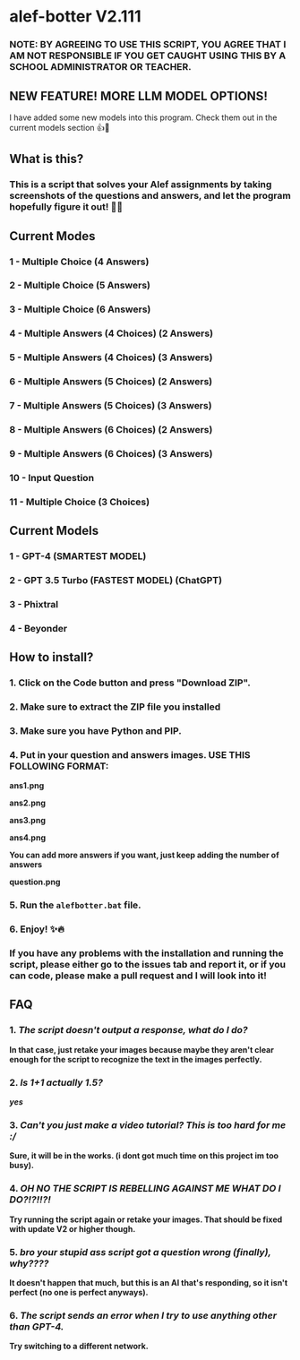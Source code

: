 
# alef-botter V2.111

### NOTE: BY AGREEING TO USE THIS SCRIPT, YOU AGREE THAT I AM NOT RESPONSIBLE IF YOU GET CAUGHT USING THIS BY A SCHOOL ADMINISTRATOR OR TEACHER.


## NEW FEATURE! MORE LLM MODEL OPTIONS!
I have added some new models into this program. Check them out in the current models section 👍🤖



## What is this?
### This is a script that solves your Alef assignments by taking screenshots of the questions and answers, and let the program hopefully figure it out! 🤖📖




## Current Modes
### 1 - Multiple Choice (4 Answers)
### 2 - Multiple Choice (5 Answers)
### 3 - Multiple Choice (6 Answers)
### 4 - Multiple Answers (4 Choices) (2 Answers)
### 5 - Multiple Answers (4 Choices) (3 Answers)
### 6 - Multiple Answers (5 Choices) (2 Answers)
### 7 - Multiple Answers (5 Choices) (3 Answers)
### 8 - Multiple Answers (6 Choices) (2 Answers)
### 9 - Multiple Answers (6 Choices) (3 Answers)
### 10 - Input Question
### 11 - Multiple Choice (3 Choices)


## Current Models
### 1 - GPT-4 (SMARTEST MODEL)
### 2 - GPT 3.5 Turbo (FASTEST MODEL) (ChatGPT)
### 3 - Phixtral
### 4 - Beyonder

## How to install?
### 1. Click on the Code button and press "Download ZIP".
### 2. Make sure to extract the ZIP file you installed
### 3. Make sure you have Python and PIP.
### 4. Put in your question and answers images. USE THIS FOLLOWING FORMAT:
**ans1.png**

**ans2.png**

**ans3.png**

**ans4.png**

**You can add more answers if you want, just keep adding the number of answers**


**question.png**


### 5. Run the `alefbotter.bat` file.
### 6. Enjoy! ✨🔥
### If you have any problems with the installation and running the script, please either go to the issues tab and report it, or if you can code, please make a pull request and I will look into it!



## FAQ

### 1. *The script doesn't output a response, what do I do?*
**In that case, just retake your images because maybe they aren't clear enough for the script to recognize the text in the images perfectly.**

### 2. *Is 1+1 actually 1.5?*
***yes***

### 3. *Can't you just make a video tutorial? This is too hard for me :/*
**Sure, it will be in the works. (i dont got much time on this project im too busy).**

### 4. *OH NO THE SCRIPT IS REBELLING AGAINST ME WHAT DO I DO?!?!!?!*
**Try running the script again or retake your images. That should be fixed with update V2 or higher though.**

### 5. *bro your stupid ass script got a question wrong (finally), why????*
**It doesn't happen that much, but this is an AI that's responding, so it isn't perfect (no one is perfect anyways).**

### 6. *The script sends an error when I try to use anything other than GPT-4.*
**Try switching to a different network.**
